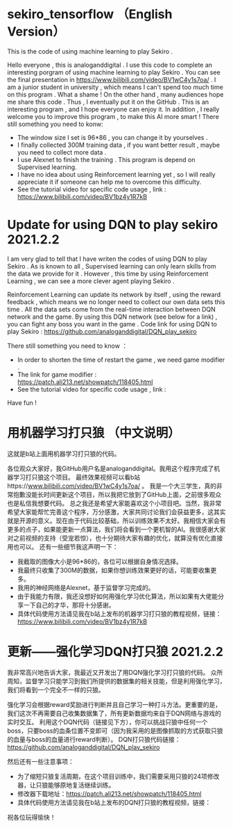# sekiro_tensorflow （English Version）
This is the code of using machine learning to play Sekiro . 

Hello everyone , this is analoganddigital . I use this code to complete an interesting porgram of using machine learning to play Sekiro . 
You can see the final presentation in https://www.bilibili.com/video/BV1wC4y1s7oa/ .
I am a junior student in university , which means I can't spend too much time on this program . What a shame ! On the other hand , many audiences hope me share this code . Thus , I eventually put it on the GitHub . 
This is an interesting program , and I hope everyone can enjoy it. In addition , I really welcome you to improve this program , to make this AI more smart !
There still something you need to konw:
* The window size I set is 96*86 , you can change it by yourselves .
* I finally collected 300M training data , if you want better result , maybe you need to collect more data .
* I use Alexnet to finish the training . This program is depend on Supervised learning.
* I have no idea about using Reinforcement learning yet , so I will really appreciate it if someone can help me to overcome this difficulty.
* See the tutorial video for specific code usage , link : https://www.bilibili.com/video/BV1bz4y1R7kB


# Update for using DQN to play sekiro      2021.2.2
I am very glad to tell that I have writen the codes of using DQN to play Sekiro .
As is known to all , Supervised learning can only learn skills from the data we provide for it . However , this time by using Reinforcement Learning , we can see a more clever agent playing Sekiro .

Reinforcement Learning can update its network by itself , using the reward feedback , which means we no longer need to collect our own data sets this time . All the data sets come from the real-time interaction between DQN network and the game.
By using this DQN network (see below for a link) , you can fight any boss you want in the game .
Code link for using DQN to play Sekiro : https://github.com/analoganddigital/DQN_play_sekiro

There still something you need to know ：
* In order to shorten the time of restart the game , we need game modifier .
* The link for game modifier : https://patch.ali213.net/showpatch/118405.html
* See the tutorial video for specific code usage , link : 

Have fun !

# 用机器学习打只狼 （中文说明）
这就是b站上面用机器学习打只狼的代码。

各位观众大家好，我GitHub用户名是analoganddigital。我用这个程序完成了机器学习打只狼这个项目。
最终效果视频可以看b站https://www.bilibili.com/video/BV1wC4y1s7oa/ 。
我是一个大三学生，真的非常抱歉没能长时间更新这个项目，所以我把它放到了GitHub上面，之前很多观众也是私信我想要代码。
总之我还是希望大家能喜欢这个小项目吧。当然，我非常希望大家能帮忙完善这个程序，万分感激，大家共同讨论我们会获益更多，这其实就是开源的意义。现在由于代码比较基础，所以训练效果不太好。我相信大家会有更多的点子，如果能更新一点算法，我们将会看到一个更机智的AI。我很感谢大家对之前视频的支持（受宠若惊），也十分期待大家有趣的优化，就算没有优化直接用也可以。
还有一些细节我这声明一下：
* 我截取的图像大小是96*86的，各位可以根据自身情况选择。
* 我最终只收集了300M的数据，如果你想训练效果更好的话，可能要收集更多。
* 我用的神经网络是Alexnet，基于监督学习完成的。
* 由于我能力有限，我还没想好如何用强化学习优化算法，所以如果有大佬能分享一下自己的才华，那将十分感谢。
* 具体代码使用方法请见我在b站上发布的机器学习打只狼的教程视频，链接： https://www.bilibili.com/video/BV1bz4y1R7kB

# 更新——强化学习DQN打只狼     2021.2.2
我非常高兴地告诉大家，我最近又开发出了用DQN强化学习打只狼的代码。
众所周知，监督学习只能学习到我们所提供的数据集的相关技能，但是利用强化学习，我们将看到一个完全不一样的只狼。

强化学习会根据reward奖励进行判断并且自己学习一种打斗方法。更重要的是，我们这次不再需要自己收集数据集了，所有更新数据均来自于DQN网络与游戏的实时交互。
利用这个DQN代码（链接见下方），你可以挑战只狼中任何一个boss，只要boss的血条位置不变即可（因为我采用的是图像抓取的方式获取只狼的血量与boss的血量进行reward判断）。
DQN打只狼代码链接：https://github.com/analoganddigital/DQN_play_sekiro

然后还有一些注意事项：
* 为了缩短只狼复活周期，在这个项目训练中，我们需要采用只狼的24项修改器，让只狼能够原地复活继续训练。
* 修改器下载地址：https://patch.ali213.net/showpatch/118405.html
* 具体代码使用方法请见我在b站上发布的DQN打只狼的教程视频，链接：

祝各位玩得愉快！
